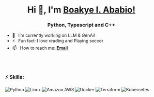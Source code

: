 <h1 align="center"> Hi 👋, I'm <a href="https://www.iababio.dev">Boakye I. Ababio!</a></h1>
<h3 align="center">Python, Typescript and C++ </h3>

- 🔭 &ensp;I’m currently working on LLM & GenAi!
- ⚡ &ensp;Fun fact: I love reading and Playing soccer
- 📫 &ensp;How to reach me: [**Email**][email]


<br />
<br />

### ⚡ Skills:
![Python](https://img.shields.io/static/v1?style=for-the-badge&message=Python&color=FFE873&logo=Python&logoColor=4B8BBE&label=)
![Linux](https://img.shields.io/static/v1?style=for-the-badge&message=Linux&color=222222&logo=Linux&logoColor=FCC624&label=)
![Amazon AWS](https://img.shields.io/static/v1?style=for-the-badge&message=Amazon+AWS&color=232F3E&logo=Amazon+AWS&logoColor=FFFFFF&label=)  ![Docker](https://img.shields.io/static/v1?style=for-the-badge&message=Docker&color=2496ED&logo=Docker&logoColor=FFFFFF&label=) 
![Terraform](https://img.shields.io/static/v1?style=for-the-badge&message=Terraform&color=222222&logo=Terraform&logoColor=3970E4&label=)
![Kubernetes](https://img.shields.io/static/v1?style=for-the-badge&message=Kubernetes&color=222222&logo=Kubernetes&logoColor=3970E4&label=)




[email]: mailto:iba-melch@hotmail.com
